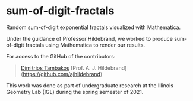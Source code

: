# sum-of-digit-fractals
Random sum-of-digit exponential fractals visualized with Mathematica. 

Under the guidance of Professor Hildebrand, we worked to produce sum-of-digit fractals using Mathematica to render our results. 

For access to the GitHub of the contributors:

> [Dimitrios Tambakos](https://github.com/dtt2)
> [Prof. A. J. Hildebrand] (https://github.com/ajhildebrand)

This work was done as part of undergraduate research at the Illinois Geometry Lab (IGL) during the spring semester of 2021.
